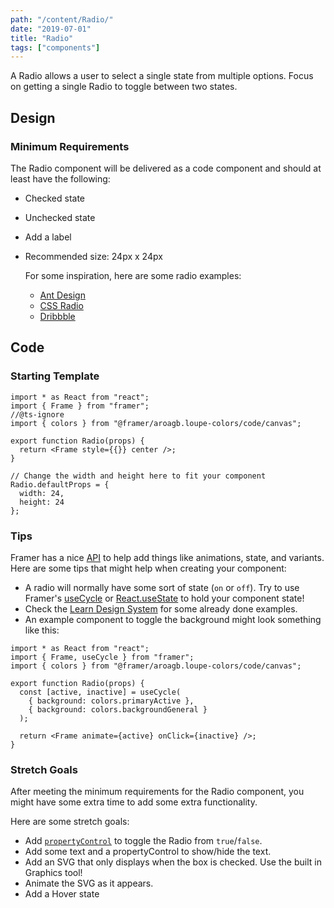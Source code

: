 ```yaml
---
path: "/content/Radio/"
date: "2019-07-01"
title: "Radio"
tags: ["components"]
---
```


A Radio allows a user to select a single state from multiple options. Focus on getting a single Radio to toggle between two states.

## Design

### Minimum Requirements

The Radio component will be delivered as a code component and should at least have the following:

- Checked state
- Unchecked state
- Add a label
- Recommended size: 24px x 24px

  For some inspiration, here are some radio examples:

  - [Ant Design](https://ant.design/components/radio/)
  - [CSS Radio](https://freefrontend.com/css-checkboxes/)
  - [Dribbble](https://dribbble.com/search?q=radio+button)

## Code

### Starting Template

```tsx
import * as React from "react";
import { Frame } from "framer";
//@ts-ignore
import { colors } from "@framer/aroagb.loupe-colors/code/canvas";

export function Radio(props) {
  return <Frame style={{}} center />;
}

// Change the width and height here to fit your component
Radio.defaultProps = {
  width: 24,
  height: 24
};
```

### Tips

Framer has a nice [API](https://www.framer.com/api/) to help add things like animations, state, and variants. Here are some tips that might help when creating your component:

- A radio will normally have some sort of state (`on` or `off`). Try to use Framer's [useCycle](https://www.framer.com/api#cycle) or [React.useState](https://reactjs.org/docs/hooks-state.html) to hold your component state!
- Check the [Learn Design System](https://framer-learn-docs.netlify.com/docs/Radio) for some already done examples.
- An example component to toggle the background might look something like this:

```tsx
import * as React from "react";
import { Frame, useCycle } from "framer";
import { colors } from "@framer/aroagb.loupe-colors/code/canvas";

export function Radio(props) {
  const [active, inactive] = useCycle(
    { background: colors.primaryActive },
    { background: colors.backgroundGeneral }
  );

  return <Frame animate={active} onClick={inactive} />;
}
```

### Stretch Goals

After meeting the minimum requirements for the Radio component, you might have some extra time to add some extra functionality.

Here are some stretch goals:

- Add [`propertyControl`](https://www.framer.com/api/property-controls) to toggle the Radio from `true`/`false`.
- Add some text and a propertyControl to show/hide the text.
- Add an SVG that only displays when the box is checked. Use the built in Graphics tool!
- Animate the SVG as it appears.
- Add a Hover state

